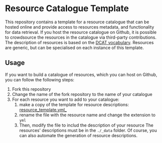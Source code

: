 # Resource Catalogue Template 

This repository contains a template for a resource catalogue that can be hosted online and provide access to resources metadata, and functionality for data retrieval. If you host the resource catalogue on Github, it is possible to crowdsource the resources in the catalogue via third-party contributions. The description of resources is based on the [DCAT vocabulary](https://www.w3.org/TR/vocab-dcat-2). Resources are generic, but can be specialised on each instance of this template. 

## Usage

If you want to build a catalogue of resources, which you can host on Github, you can follow the following steps:

1. Fork this repository
1. Change the name of the fork repository to the name of your catalogue
1. For each resource you want to add to your catalogue: 
    1. make a copy of the template for resource descriptions: [resource_template.yml_](./_data/resource_template.yml_)
    1. rename the file with the resource name and change the extension to ```yml```
    1. Then, modify the file to includ the description of your resource 
    The resources' descriptions must be in the ```./_data``` folder. Of course, you can also automate the generation of resource descriptions. 
